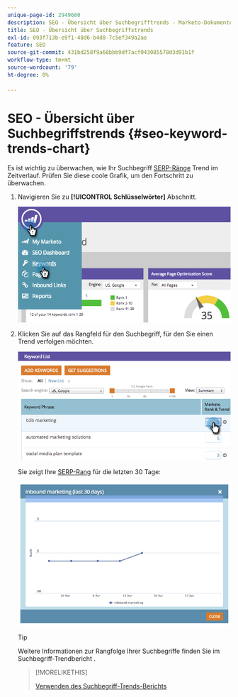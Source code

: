 ```yaml
---
unique-page-id: 2949680
description: SEO - Übersicht über Suchbegrifftrends - Marketo-Dokumente - Produktdokumentation
title: SEO - Übersicht über Suchbegriffstrends
exl-id: 093f713b-e9f1-48d6-b4d8-7c5ef349a2ae
feature: SEO
source-git-commit: 431bd258f9a68bbb9df7acf043085578d3d91b1f
workflow-type: tm+mt
source-wordcount: '79'
ht-degree: 0%

---
```


# SEO - Übersicht über Suchbegriffstrends {#seo-keyword-trends-chart}

Es ist wichtig zu überwachen, wie Ihr Suchbegriff [SERP-Ränge](/help/marketo/product-docs/additional-apps/seo/understanding-seo/understanding-search-engine-optimization.md) Trend im Zeitverlauf. Prüfen Sie diese coole Grafik, um den Fortschritt zu überwachen.

1. Navigieren Sie zu **[!UICONTROL Schlüsselwörter]** Abschnitt.

   ![](assets/image2014-9-18-12-3a5-3a7.png)

1. Klicken Sie auf das Rangfeld für den Suchbegriff, für den Sie einen Trend verfolgen möchten.

   ![](assets/image2014-9-18-12-3a5-3a11.png)

   Sie zeigt Ihre [SERP-Rang](/help/marketo/product-docs/additional-apps/seo/understanding-seo/understanding-search-engine-optimization.md) für die letzten 30 Tage:

   ![](assets/image2014-9-18-12-3a5-3a14.png)

   >[!TIP]
   >
   >Weitere Informationen zur Rangfolge Ihrer Suchbegriffe finden Sie im Suchbegriff-Trendbericht .

   >[!MORELIKETHIS]
   >
   >[Verwenden des Suchbegriff-Trends-Berichts](/help/marketo/product-docs/additional-apps/seo/reports/seo-use-the-keyword-trends-report.md)
